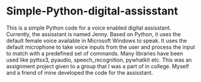 # Simple-Python-digital-assisstant
This is a simple Python code for a voice enabled digital assisstant. Currently, the assisstant is named Jenny.
Based on Python, it uses the default female voice available in Microsoft Windows to speak. It uses the default microphone to take voice inputs from the user and process the input to match with a predefined set of commands. Many libraries have been used like pyttsx3, pyaudio, speech_recognition, pywhatkit etc.
This was an assignment project given to a group that I was a part of in college. Myself and a friend of mine developed the code for the assisstant.
